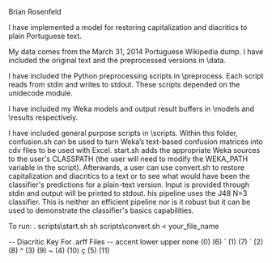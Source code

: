 
Brian Rosenfeld

I have implemented a model for restoring capitalization and diacritics to plain Portuguese text.

My data comes from the March 31, 2014 Portuguese Wikipedia dump. I have included the original text and the preprocessed versions in \data.

I have included the Python preprocessing scripts in \preprocess. Each script reads from stdin and writes to stdout. These scripts depended on the unidecode module.

I have included my Weka models and output result buffers in \models and \results respectively.

I have included general purpose scripts in \scripts. Within this folder, confusion.sh can be used to turn Weka’s text-based confusion matrices into cdv files to be used with Excel. start.sh adds the appropriate Weka sources to the user's CLASSPATH (the user will need to modify the WEKA_PATH variable in the script). Afterwards, a user can use convert.sh to restore capitalization and diacritics to a text or to see what would have been the classifier's predictions for a plain-text version. Input is provided through stdin and output will be printed to stdout. his pipeline uses the J48 N=3 classifier. This is neither an efficient pipeline nor is it robust but it can be used to demonstrate the classifier's basics capabilities.

To run:
	. scripts\start.sh
	sh scripts\convert.sh < your_file_name


-- Diacritic Key For .arff Files --
accent 		lower 	upper
none		(0)		(6)
`   		(1)		(7)
´   		(2)		(8)
^    		(3)		(9)
~   		(4)		(10)
ç   		(5)		(11)


